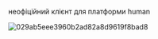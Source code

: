неофіційний клієнт для платформи human




![029ab5eee3960b2ad82a8d9619f8bad8](https://github.com/Volproil/Human-unofficial/assets/88111301/481a2615-5ba8-464d-96d4-689f009c3fcb)
